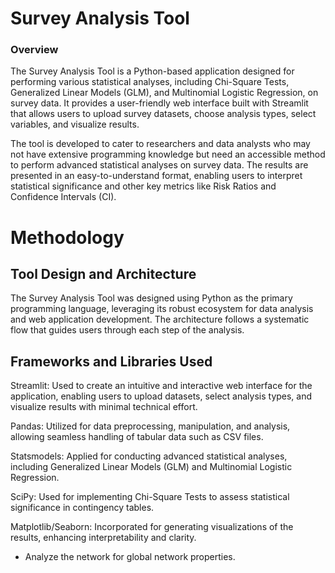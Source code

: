 <h1>Survey Analysis Tool</h1>
<h3> Overview </h3>
<p1>The Survey Analysis Tool is a Python-based application designed for performing various statistical analyses,
  including Chi-Square Tests, Generalized Linear Models (GLM), and Multinomial Logistic Regression, on survey data.
  It provides a user-friendly web interface built with Streamlit that allows users 
  to upload survey datasets, choose analysis types, select variables, and visualize results.</p1>

<p>The tool is developed to cater to researchers and data analysts who may not have extensive programming
knowledge but need an accessible method to perform advanced statistical analyses on survey data. The results 
are presented in an easy-to-understand format, enabling users to interpret statistical significance and other key metrics like Risk Ratios and Confidence 
Intervals (CI). </p1>
<h1>Methodology</h1>

<h2>Tool Design and Architecture</h2>

<p>The Survey Analysis Tool was designed using Python as the primary programming language, leveraging its robust ecosystem for data analysis and web application development. The architecture follows a systematic flow that guides users through each step of the analysis.</p>

<h2>Frameworks and Libraries Used </h2>
Streamlit: Used to create an intuitive and interactive web interface for the application, enabling users to upload datasets, select analysis types, and visualize results with minimal technical effort.

Pandas: Utilized for data preprocessing, manipulation, and analysis, allowing seamless handling of tabular data such as CSV files.

Statsmodels: Applied for conducting advanced statistical analyses, including Generalized Linear Models (GLM) and Multinomial Logistic Regression.

SciPy: Used for implementing Chi-Square Tests to assess statistical significance in contingency tables.

Matplotlib/Seaborn: Incorporated for generating visualizations of the results, enhancing interpretability and clarity.

<ul>
  <li>Analyze the network for global network properties.</li>
